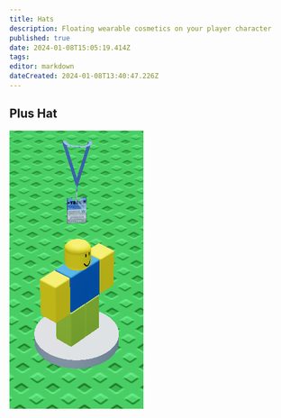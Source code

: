 ```yaml
---
title: Hats
description: Floating wearable cosmetics on your player character
published: true
date: 2024-01-08T15:05:19.414Z
tags: 
editor: markdown
dateCreated: 2024-01-08T13:40:47.226Z
---
```


## Plus Hat
![plus.png](/hats/plus.png)